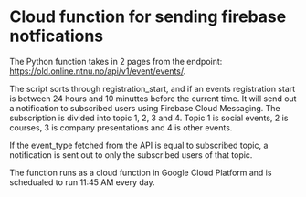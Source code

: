 # Cloud function for sending firebase notfications

The Python function takes in 2 pages from the endpoint: https://old.online.ntnu.no/api/v1/event/events/.

The script sorts through registration_start, and if an events registration start is between 24 hours and 10 minuttes before the current time. It will send out a notification to subscribed users using Firebase Cloud Messaging. The subscription is divided into topic 1, 2, 3 and 4. Topic 1 is social events, 2 is courses, 3 is company presentations and 4 is other events. 

If the event_type fetched from the API is equal to subscribed topic, a notification is sent out to only the subscribed users of that topic.

The function runs as a cloud function in Google Cloud Platform and is schedualed to run 11:45 AM every day.
